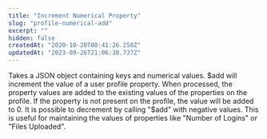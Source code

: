 ```yaml
---
title: "Increment Numerical Property"
slug: "profile-numerical-add"
excerpt: ""
hidden: false
createdAt: "2020-10-20T00:41:26.250Z"
updatedAt: "2023-09-26T21:06:38.737Z"
---
```


Takes a JSON object containing keys and numerical values. $add will increment the value of a user profile property. When processed, the property values are added to the existing values of the properties on the profile. If the property is not present on the profile, the value will be added to 0. It is possible to decrement by calling "$add" with negative values. This is useful for maintaining the values of properties like "Number of Logins" or "Files Uploaded".
